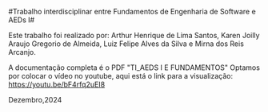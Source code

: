 #Trabalho interdisciplinar entre Fundamentos de Engenharia de Software e AEDs I#

Este trabalho foi realizado por: Arthur Henrique de Lima Santos, Karen Joilly Araujo Gregorio de Almeida, Luiz Felipe Alves da Silva e Mirna dos Reis Arcanjo.


A documentação completa é o PDF "TI_AEDS I E FUNDAMENTOS"
Optamos por colocar o vídeo no youtube, aqui está o link para a visualização: https://youtu.be/bF4rfq2uEI8

Dezembro,2024
